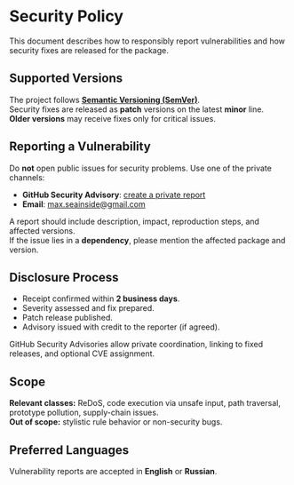 # Security Policy

This document describes how to responsibly report vulnerabilities
and how security fixes are released for the package.

## Supported Versions

The project follows **[Semantic Versioning (SemVer)](https://semver.org/)**. \
Security fixes are released as **patch** versions on the latest **minor** line. \
**Older versions** may receive fixes only for critical issues.

## Reporting a Vulnerability

Do **not** open public issues for security problems. Use one of the private channels:

* **GitHub Security Advisory**: [create a private report](./security/advisories/new)
* **Email**: [max.seainside@gmail.com](mailto:max.seainside@gmail.com)

A report should include description, impact, reproduction steps, and affected versions. \
If the issue lies in a **dependency**, please mention the affected package and version.

## Disclosure Process

* Receipt confirmed within **2 business days**.
* Severity assessed and fix prepared.
* Patch release published.
* Advisory issued with credit to the reporter (if agreed).

GitHub Security Advisories allow private coordination, linking to fixed releases, and optional CVE assignment.

## Scope

**Relevant classes:** ReDoS, code execution via unsafe input, path traversal, prototype pollution, supply-chain issues. \
**Out of scope:** stylistic rule behavior or non-security bugs.

## Preferred Languages

Vulnerability reports are accepted in **English** or **Russian**.
